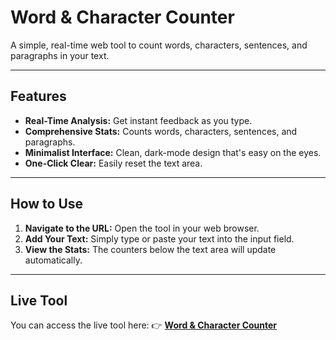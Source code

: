# **Word & Character Counter**

A simple, real-time web tool to count words, characters, sentences, and paragraphs in your text.

---

## **Features**

* **Real-Time Analysis:** Get instant feedback as you type.
* **Comprehensive Stats:** Counts words, characters, sentences, and paragraphs.
* **Minimalist Interface:** Clean, dark-mode design that's easy on the eyes.
* **One-Click Clear:** Easily reset the text area.

---

## **How to Use**

1. **Navigate to the URL:** Open the tool in your web browser.
2. **Add Your Text:** Simply type or paste your text into the input field.
3. **View the Stats:** The counters below the text area will update automatically.

---

## **Live Tool**

You can access the live tool here:
👉 [**Word & Character Counter**](https://itxcrusher.github.io/word-character-counter/)
